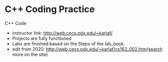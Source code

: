 # C++ Coding Practice

C++ Code 
* instructor link: http://web.cecs.pdx.edu/~karlaf/
* Projects are fully functioned
* Labs are finished based on the Steps of the lab_book.
* edit from 2020: http://web.cecs.pdx.edu/~karlaf/cs162_002.htm(search more on the site)
